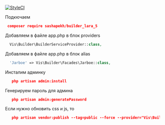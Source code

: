[![StyleCI](https://styleci.io/repos/55775729/shield?branch=master)](https://styleci.io/repos/55775729)

Подкючаем 
```json
 composer require sashapekh/builder_lara_5
```
Добавляем в файле app.php в блок providers
```php
  Vis\Builder\BuilderServiceProvider::class,
```
Добавляем в файле app.php в блок alias
```php
  'Jarboe' => Vis\Builder\Facades\Jarboe::class,
```

Инсталим админку
```json
   php artisan admin:install
```
Генерируем пароль для админа
```json
   php artisan admin:generatePassword
```

Если нужно обновить css и js, то
```json   
   php artisan vendor:publish --tag=public --force --provider="Vis\Builder\BuilderServiceProvider"
```
